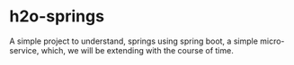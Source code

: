 # h2o-springs
A simple project to understand, springs using spring boot, a simple micro-service, which, we will be extending with the course of time.  
